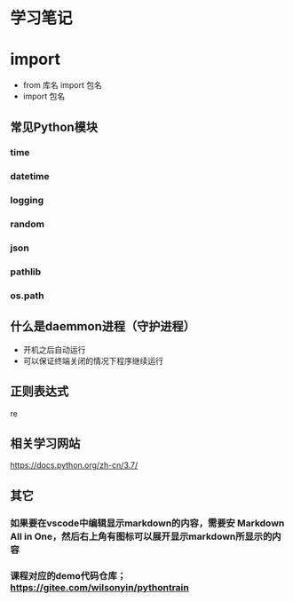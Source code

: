 # 学习笔记
# import
* from 库名 import  包名
* import 包名

## 常见Python模块
### time

### datetime 

### logging 

### random 

### json

### pathlib 

### os.path 

## 什么是daemmon进程（守护进程）
* 开机之后自动运行
* 可以保证终端关闭的情况下程序继续运行

## 正则表达式
re

## 相关学习网站
https://docs.python.org/zh-cn/3.7/

## 其它
### 如果要在vscode中编辑显示markdown的内容，需要安 Markdown All in One，然后右上角有图标可以展开显示markdown所显示的内容
### 课程对应的demo代码仓库；https://gitee.com/wilsonyin/pythontrain

